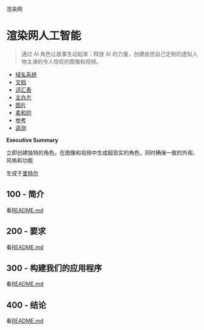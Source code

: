 渲染网

# 渲染网人工智能

> 通过 AI 角色让故事生动起来：释放 AI 的力量，创建由您自己定制的虚拟人物主演的令人惊叹的图像和视频。

-   [域名系统](./DNS.md)
-   [文档](./DOCUMENTATION.md)
-   [词汇表](./GLOSSARY.md)
-   [主办方](./HOSTS.md)
-   [图片](./IMAGES.md)
-   [柔和的](./PODMAN.md)
-   [参考](./REFERENCES.md)
-   [遥测](./TELEMETRY.md)

**Executive Summary**

立即创建独特的角色。在图像和视频中生成超现实的角色，同时确保一致的外观、风格和功能

生成于[里特尔](https://app.rytr.me)

## 100 - 简介

看[README.md](./100/README.md)

## 200 - 要求

看[README.md](./200/README.md)

## 300 - 构建我们的应用程序

看[README.md](./300/README.md)

## 400 - 结论

看[README.md](./400/README.md)
